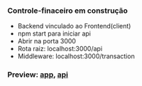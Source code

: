### Controle-finaceiro em construção
- Backend vinculado ao Frontend(client)<br>
- npm start para iniciar api<br>
- Abrir na porta 3000<br>
- Rota raiz: localhost:3000/api<br>
- Middleware: localhost:3000/transaction

### Preview: [app](https://financial-control-emerson.herokuapp.com/), [api](https://api-transaction-chanceller.herokuapp.com/transaction)